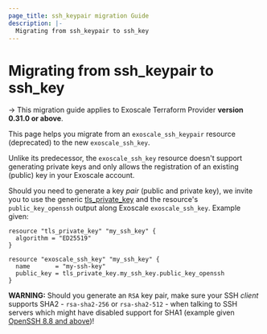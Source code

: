 ```yaml
---
page_title: ssh_keypair migration Guide
description: |-
  Migrating from ssh_keypair to ssh_key
---
```


# Migrating from ssh_keypair to ssh_key

-> This migration guide applies to Exoscale Terraform Provider **version 0.31.0 or above**.

This page helps you migrate from an `exoscale_ssh_keypair` resource (deprecated) to the new
`exoscale_ssh_key`.

Unlike its predecessor, the `exoscale_ssh_key` resource doesn't support generating private keys
and only allows the registration of an existing (public) key in your Exoscale account.

Should you need to generate a key _pair_ (public and private key), we invite you to use the generic
[tls_private_key][tls_private_key] and the resource's `public_key_openssh` output along Exoscale
`exoscale_ssh_key`. Example given:

```hcl
resource "tls_private_key" "my_ssh_key" {
  algorithm = "ED25519"
}

resource "exoscale_ssh_key" "my_ssh_key" {
  name       = "my-ssh-key"
  public_key = tls_private_key.my_ssh_key.public_key_openssh
}
```

[tls_private_key]: https://registry.terraform.io/providers/hashicorp/tls/latest/docs/resources/private_key

**WARNING:** Should you generate an `RSA` key pair, make sure your SSH _client_ supports SHA2 -
`rsa-sha2-256` or `rsa-sha2-512` - when talking to SSH servers which might have disabled support
for SHA1 (example given [OpenSSH 8.8 and above](https://www.openssh.com/txt/release-8.8))!

